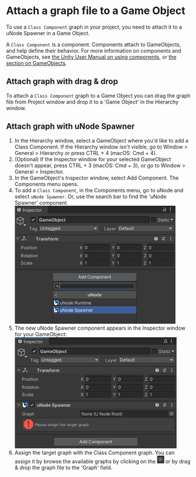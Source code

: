 # Attach a graph file to a Game Object

To use a `Class Component` graph in your project, you need to attach it to a uNode Spawner in a Game Object.

A `Class Component` is a component. Components attach to GameObjects, and help define their behavior. For more information on components and GameObjects, see [the Unity User Manual on using components](https://docs.unity3d.com/2021.1/Documentation/Manual/UsingComponents.html), or [the section on GameObjects](https://docs.unity3d.com/2021.1/Documentation/Manual/GameObjects.html).

## Attach graph with drag & drop

To attach a `Class Component` graph to a Game Object you can drag the graph file from Project window and drop it to a 'Game Object' in the Hierarchy window.

## Attach graph with uNode Spawner

1. In the Hierarchy window, select a GameObject where you'd like to add a Class Component. If the Hierarchy window isn't visible, go to Window > General > Hierarchy or press CTRL + 4 (macOS: Cmd + 4).
2. (Optional) If the Inspector window for your selected GameObject doesn't appear, press CTRL + 3 (macOS: Cmd + 3), or go to Window > General > Inspector. 
3. In the GameObject's Inspector window, select Add Component. The Components menu opens.
4. To add a `Class Component`, in the Components menu, go to uNode and select `uNode Spawner`. Or, use the search bar to find the 'uNode Spawner' component. 
   ![](../../../images/guide/adding-spawner.png)
5. The new uNode Spawner component appears in the Inspector window for your GameObject:
   ![](../../../images/guide/adding-spawner1.png)
6. Assign the target graph with the Class Component graph. You can assign it by browse the available graphs by clicking on the ![](../../../images/guide/object-ref.png) or by drag & drop the graph file to the 'Graph' field.
